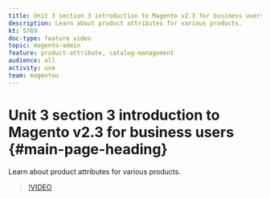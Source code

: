 ```yaml
---
title: Unit 3 section 3 introduction to Magento v2.3 for business users
description: Learn about product attributes for various products.
kt: 5769
doc-type: feature video
topic: magento-admin
feature: product-attribute, catalog-management
audience: all
activity: use
team: magentou
---
```


# Unit 3 section 3 introduction to Magento v2.3 for business users {#main-page-heading}

Learn about product attributes for various products.

>[!VIDEO](https://video.tv.adobe.com/v/35954?quality=12&learn=on)